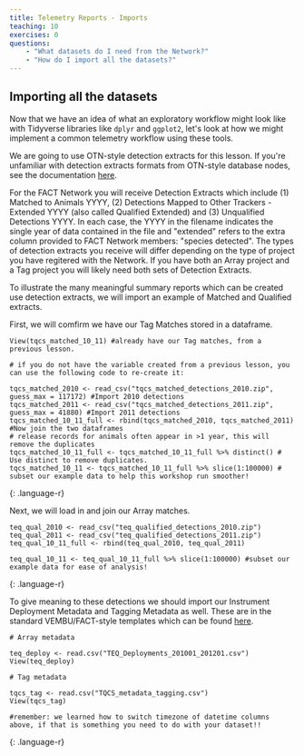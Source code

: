 ```yaml
---
title: Telemetry Reports - Imports
teaching: 10
exercises: 0
questions:
    - "What datasets do I need from the Network?"
    - "How do I import all the datasets?"
---
```


## Importing all the datasets
Now that we have an idea of what an exploratory workflow might look like with Tidyverse libraries like `dplyr` and `ggplot2`, let's look at how we might implement a common telemetry workflow using these tools.

We are going to use OTN-style detection extracts for this lesson. If you're unfamiliar with detection extracts formats from OTN-style database nodes, see the documentation [here](https://members.oceantrack.org/data/otn-detection-extract-documentation-matched-to-animals).

For the FACT Network you will receive Detection Extracts which include (1) Matched to Animals YYYY, (2) Detections Mapped to Other Trackers - Extended YYYY (also called Qualified Extended) and (3) Unqualified Detections YYYY. In each case, the YYYY in the filename indicates the single year of data contained in the file and "extended" refers to the extra column provided to FACT Network members: "species detected". The types of detection extracts you receive will differ depending on the type of project you have regitered with the Network. If you have both an Array project and a Tag project you will likely need both sets of Detection Extracts.

To illustrate the many meaningful summary reports which can be created use detection extracts, we will import an example of Matched and Qualified extracts.

First, we will comfirm we have our Tag Matches stored in a dataframe.
~~~
View(tqcs_matched_10_11) #already have our Tag matches, from a previous lesson.

# if you do not have the variable created from a previous lesson, you can use the following code to re-create it:

tqcs_matched_2010 <- read_csv("tqcs_matched_detections_2010.zip", guess_max = 117172) #Import 2010 detections
tqcs_matched_2011 <- read_csv("tqcs_matched_detections_2011.zip", guess_max = 41880) #Import 2011 detections
tqcs_matched_10_11_full <- rbind(tqcs_matched_2010, tqcs_matched_2011) #Now join the two dataframes
# release records for animals often appear in >1 year, this will remove the duplicates
tqcs_matched_10_11_full <- tqcs_matched_10_11_full %>% distinct() # Use distinct to remove duplicates.
tqcs_matched_10_11 <- tqcs_matched_10_11_full %>% slice(1:100000) # subset our example data to help this workshop run smoother!
~~~
{: .language-r}

Next, we will load in and join our Array matches.

~~~
teq_qual_2010 <- read_csv("teq_qualified_detections_2010.zip")
teq_qual_2011 <- read_csv("teq_qualified_detections_2011.zip")
teq_qual_10_11_full <- rbind(teq_qual_2010, teq_qual_2011)

teq_qual_10_11 <- teq_qual_10_11_full %>% slice(1:100000) #subset our example data for ease of analysis!
~~~
{: .language-r}

To give meaning to these detections we should import our Instrument Deployment Metadata and Tagging Metadata as well. These are in the standard VEMBU/FACT-style templates which can be found [here](https://secoora.org/fact/projects-species/projects/acoustic-telemetry-resources/).

~~~
# Array metadata

teq_deploy <- read.csv("TEQ_Deployments_201001_201201.csv")
View(teq_deploy)

# Tag metadata

tqcs_tag <- read.csv("TQCS_metadata_tagging.csv")
View(tqcs_tag)

#remember: we learned how to switch timezone of datetime columns above, if that is something you need to do with your dataset!!
~~~
{: .language-r}
